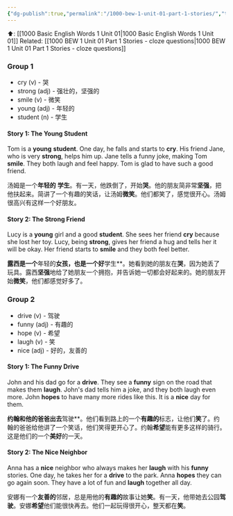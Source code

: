 ```yaml
---
{"dg-publish":true,"permalink":"/1000-bew-1-unit-01-part-1-stories/","tags":["BEW","Tuition/English"]}
---
```


⬆️: [[1000 Basic English Words 1 Unit 01\|1000 Basic English Words 1 Unit 01]]
Related: [[1000 BEW 1 Unit 01 Part 1 Stories - cloze questions\|1000 BEW 1 Unit 01 Part 1 Stories - cloze questions]]

### Group 1
- cry (v) - 哭
- strong (adj) - 强壮的，坚强的
- smile (v) - 微笑
- young (adj) - 年轻的
- student (n) - 学生

#### Story 1: The Young Student

Tom is a **young** **student**. One day, he falls and starts to **cry**. His friend Jane, who is very **strong**, helps him up. Jane tells a funny joke, making Tom **smile**. They both laugh and feel happy. Tom is glad to have such a good friend.

汤姆是一个**年轻的** **学生**。有一天，他跌倒了，开始**哭**。他的朋友简非常**坚强**，把他扶起来。简讲了一个有趣的笑话，让汤姆**微笑**。他们都笑了，感觉很开心。汤姆很高兴有这样一个好朋友。

#### Story 2: The Strong Friend

Lucy is a **young** girl and a good **student**. She sees her friend **cry** because she lost her toy. Lucy, being **strong**, gives her friend a hug and tells her it will be okay. Her friend starts to **smile** and they both feel better.

**露西是一个**年轻的**女孩，也是一个好**学生**。她看到她的朋友在**哭**，因为她丢了玩具。露西**坚强**地给了她朋友一个拥抱，并告诉她一切都会好起来的。她的朋友开始**微笑**，他们都感觉好多了。

### Group 2

- drive (v) - 驾驶
- funny (adj) - 有趣的
- hope (v) - 希望
- laugh (v) - 笑
- nice (adj) - 好的，友善的

#### Story 1: The Funny Drive

John and his dad go for a **drive**. They see a **funny** sign on the road that makes them **laugh**. John's dad tells him a joke, and they both laugh even more. John **hopes** to have many more rides like this. It is a **nice** day for them.

**约翰和他的爸爸出去**驾驶**。他们看到路上的一个**有趣的**标志，让他们**笑**了。约翰的爸爸给他讲了一个笑话，他们笑得更开心了。约翰**希望**能有更多这样的骑行。这是他们的一个**美好**的一天。

#### Story 2: The Nice Neighbor

Anna has a **nice** neighbor who always makes her **laugh** with his **funny** stories. One day, he takes her for a **drive** to the park. Anna **hopes** they can go again soon. They have a lot of fun and **laugh** together all day.

安娜有一个**友善的**邻居，总是用他的**有趣的**故事让她**笑**。有一天，他带她去公园**驾驶**。安娜**希望**他们能很快再去。他们一起玩得很开心，整天都在**笑**。
